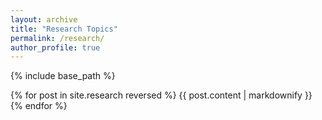 ```yaml
---
layout: archive
title: "Research Topics"
permalink: /research/
author_profile: true
---
```


{% include base_path %}


{% for post in site.research reversed %}
  {{ post.content | markdownify }}
{% endfor %}
